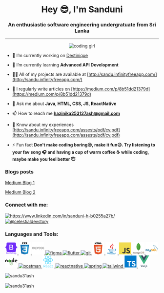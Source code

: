 <h1 align="center">Hey 😎, I'm Sanduni</h1>
<h3 align="center">An enthusiastic software engineering undergratuate from Sri Lanka</h3>

---

<p align="center">
  <img src="https://github.com/user-attachments/assets/41c8a5df-6d3f-4cbb-a059-0440fb8ebb0b" alt="coding girl" width=500 height=500>
</p>

- 🔭 I’m currently working on [Destinique](https://github.com/Sandu31ash/my-portfolio)

- 🌱 I’m currently learning **Advanced API Development**

- 👨‍💻 All of my projects are available at [http://sandu.infinityfreeapp.com/](http://sandu.infinityfreeapp.com/)

- 📝 I regularly write articles on [https://medium.com/p/8b51dd21379d](https://medium.com/p/8b51dd21379d)

- 💬 Ask me about **Java, HTML, CSS, JS, ReactNative**

- 📫 How to reach me **hazinika253127ash@gmail.com**

- 📄 Know about my experiences [http://sandu.infinityfreeapp.com/assests/pdf/cv.pdf](http://sandu.infinityfreeapp.com/assests/pdf/cv.pdf)

- ⚡ Fun fact **Don't make coding boring😒, make it fun😉. Try listening to your fav song 🎧 and having a cup of warm coffee ☕ while coding, maybe make you feel better 😇**

### Blogs posts
[<a href="https://medium.com/@CelestialDevStory/how-to-ping-a-pc-on-a-different-subnet-using-cisco-packet-tracer-8b51dd21379d" target="blank">Medium Blog 1</a>](https://medium.com/@CelestialDevStory/how-to-add-a-project-to-new-github-repository-815ede7871e5)

<a href="https://medium.com/@CelestialDevStory/how-to-ping-a-pc-on-a-different-subnet-using-cisco-packet-tracer-8b51dd21379d" target="blank">Medium Blog 2</a>
<!-- BLOG-POST-LIST:START -->
<!-- BLOG-POST-LIST:END -->

<h3 align="left">Connect with me:</h3>
<p align="left">
<a href="https://linkedin.com/in/https://www.linkedin.com/in/sanduni-h-b0255a27b/" target="blank"><img align="center" src="https://raw.githubusercontent.com/rahuldkjain/github-profile-readme-generator/master/src/images/icons/Social/linked-in-alt.svg" alt="https://www.linkedin.com/in/sanduni-h-b0255a27b/" height="30" width="40" /></a>
<a href="https://medium.com/@celestialdevstory" target="blank"><img align="center" src="https://raw.githubusercontent.com/rahuldkjain/github-profile-readme-generator/master/src/images/icons/Social/medium.svg" alt="@celestialdevstory" height="30" width="40" /></a>
</p>

<h3 align="left">Languages and Tools:</h3>
<p align="left"> <a href="https://getbootstrap.com" target="_blank" rel="noreferrer"> <img src="https://raw.githubusercontent.com/devicons/devicon/master/icons/bootstrap/bootstrap-plain-wordmark.svg" alt="bootstrap" width="40" height="40"/> </a> <a href="https://www.w3schools.com/css/" target="_blank" rel="noreferrer"> <img src="https://raw.githubusercontent.com/devicons/devicon/master/icons/css3/css3-original-wordmark.svg" alt="css3" width="40" height="40"/> </a> <a href="https://expressjs.com" target="_blank" rel="noreferrer"> <img src="https://raw.githubusercontent.com/devicons/devicon/master/icons/express/express-original-wordmark.svg" alt="express" width="40" height="40"/> </a> <a href="https://www.figma.com/" target="_blank" rel="noreferrer"> <img src="https://www.vectorlogo.zone/logos/figma/figma-icon.svg" alt="figma" width="40" height="40"/> </a> <a href="https://flutter.dev" target="_blank" rel="noreferrer"> <img src="https://www.vectorlogo.zone/logos/flutterio/flutterio-icon.svg" alt="flutter" width="40" height="40"/> </a> <a href="https://git-scm.com/" target="_blank" rel="noreferrer"> <img src="https://www.vectorlogo.zone/logos/git-scm/git-scm-icon.svg" alt="git" width="40" height="40"/> </a> <a href="https://www.w3.org/html/" target="_blank" rel="noreferrer"> <img src="https://raw.githubusercontent.com/devicons/devicon/master/icons/html5/html5-original-wordmark.svg" alt="html5" width="40" height="40"/> </a> <a href="https://www.java.com" target="_blank" rel="noreferrer"> <img src="https://raw.githubusercontent.com/devicons/devicon/master/icons/java/java-original.svg" alt="java" width="40" height="40"/> </a> <a href="https://developer.mozilla.org/en-US/docs/Web/JavaScript" target="_blank" rel="noreferrer"> <img src="https://raw.githubusercontent.com/devicons/devicon/master/icons/javascript/javascript-original.svg" alt="javascript" width="40" height="40"/> </a> <a href="https://www.mongodb.com/" target="_blank" rel="noreferrer"> <img src="https://raw.githubusercontent.com/devicons/devicon/master/icons/mongodb/mongodb-original-wordmark.svg" alt="mongodb" width="40" height="40"/> </a> <a href="https://www.mysql.com/" target="_blank" rel="noreferrer"> <img src="https://raw.githubusercontent.com/devicons/devicon/master/icons/mysql/mysql-original-wordmark.svg" alt="mysql" width="40" height="40"/> </a> <a href="https://nodejs.org" target="_blank" rel="noreferrer"> <img src="https://raw.githubusercontent.com/devicons/devicon/master/icons/nodejs/nodejs-original-wordmark.svg" alt="nodejs" width="40" height="40"/> </a> <a href="https://postman.com" target="_blank" rel="noreferrer"> <img src="https://www.vectorlogo.zone/logos/getpostman/getpostman-icon.svg" alt="postman" width="40" height="40"/> </a> <a href="https://reactjs.org/" target="_blank" rel="noreferrer"> <img src="https://raw.githubusercontent.com/devicons/devicon/master/icons/react/react-original-wordmark.svg" alt="react" width="40" height="40"/> </a> <a href="https://reactnative.dev/" target="_blank" rel="noreferrer"> <img src="https://reactnative.dev/img/header_logo.svg" alt="reactnative" width="40" height="40"/> </a> <a href="https://spring.io/" target="_blank" rel="noreferrer"> <img src="https://www.vectorlogo.zone/logos/springio/springio-icon.svg" alt="spring" width="40" height="40"/> </a> <a href="https://tailwindcss.com/" target="_blank" rel="noreferrer"> <img src="https://www.vectorlogo.zone/logos/tailwindcss/tailwindcss-icon.svg" alt="tailwind" width="40" height="40"/> </a> <a href="https://www.typescriptlang.org/" target="_blank" rel="noreferrer"> <img src="https://raw.githubusercontent.com/devicons/devicon/master/icons/typescript/typescript-original.svg" alt="typescript" width="40" height="40"/> </a> <a href="https://vuejs.org/" target="_blank" rel="noreferrer"> <img src="https://raw.githubusercontent.com/devicons/devicon/master/icons/vuejs/vuejs-original-wordmark.svg" alt="vuejs" width="40" height="40"/> </a> </p>
<p><img align="center" src="https://github-readme-stats.vercel.app/api/top-langs?username=sandu31ash&show_icons=true&locale=en&layout=compact" alt="sandu31ash" /></p>

<p><img align="center" src="https://github-readme-streak-stats.herokuapp.com/?user=sandu31ash&" alt="sandu31ash" /></p>
